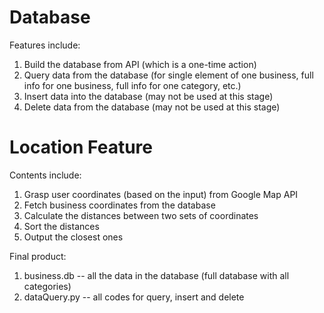 # Database  
Features include:  
1. Build the database from API (which is a one-time action)
2. Query data from the database (for single element of one business, full info for one business, full info for one category, etc.)  
3. Insert data into the database (may not be used at this stage)  
4. Delete data from the database (may not be used at this stage)  

# Location Feature  
Contents include:  
1. Grasp user coordinates (based on the input) from Google Map API  
2. Fetch business coordinates from the database  
3. Calculate the distances between two sets of coordinates  
4. Sort the distances  
5. Output the closest ones  

Final product:  
1. business.db -- all the data in the database (full database with all categories)  
2. dataQuery.py -- all codes for query, insert and delete  
